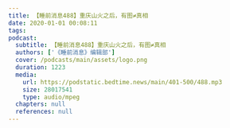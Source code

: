 ```yaml
---
title: 【睡前消息488】重庆山火之后，有图≠真相
date: 2020-01-01 00:08:11
tags:
podcast:
  subtitle: 【睡前消息488】重庆山火之后，有图≠真相
  authors: ['《睡前消息》编辑部']
  cover: /podcasts/main/assets/logo.png
  duration: 1223
  media:
    url: https://podstatic.bedtime.news/main/401-500/488.mp3
    size: 28017541
    type: audio/mpeg
  chapters: null
  references: null
---
```

